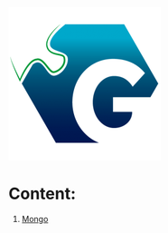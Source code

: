 ![Logo](https://github.com/tibrahul/Mongo-Docker/blob/master/docs/GeppettoIcon.png?raw=true"Logo")


# Content:<br/>
 1. [Mongo](Mongo.md)
